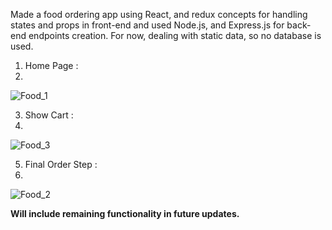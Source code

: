 Made a food ordering app using React, and redux concepts for handling states and props in front-end and used Node.js, and Express.js for back-end endpoints creation. 
For now, dealing with static data, so no database is used.

1) Home Page :
2) 
![Food_1](https://github.com/Harshit10bisht/react-food-app/assets/54449818/54d535a9-68a2-47c0-9e79-c6e7b01c0982)

3) Show Cart :
4) 
![Food_3](https://github.com/Harshit10bisht/react-food-app/assets/54449818/f089a7e8-f947-4484-af80-bcb6e0a07a60)

5) Final Order Step :
6) 
![Food_2](https://github.com/Harshit10bisht/react-food-app/assets/54449818/dfe98d2a-d1ee-4fab-8571-dddb69556cb0)

**Will include remaining functionality in future updates.**
